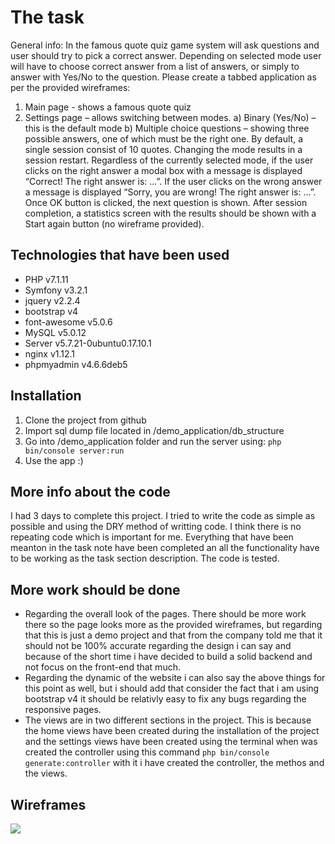 # The task
General info: In the famous quote quiz game system will ask questions and user should try to pick a correct answer. Depending on selected mode user will have to choose correct answer from a list of answers, or simply to answer with Yes/No to the question.
Please create a tabbed application as per the provided wireframes:
1) Main page - shows a famous quote quiz
2) Settings page – allows switching between modes.
a) Binary (Yes/No) – this is the default mode
b) Multiple choice questions – showing three possible answers, one of which must be the right one.
By default, a single session consist of 10 quotes. Changing the mode results in a session restart.
Regardless of the currently selected mode, if the user clicks on the right answer a modal box with a message is displayed “Correct! The right answer is: ...”. If the user clicks on the wrong answer a message is displayed “Sorry, you are wrong! The right answer is: ...”. Once OK button is clicked, the next question is shown. After session completion, a statistics screen with the results should be shown with a Start again button (no wireframe provided).

## Technologies that have been used
- PHP v7.1.11
- Symfony v3.2.1
- jquery v2.2.4
- bootstrap v4
- font-awesome v5.0.6
- MySQL v5.0.12
- Server v5.7.21-0ubuntu0.17.10.1
- nginx v1.12.1
- phpmyadmin v4.6.6deb5

## Installation
1. Clone the project from github
2. Import sql dump file located in /demo_application/db_structure
3. Go into /demo_application folder and run the server using: `php bin/console server:run`
4. Use the app :)
  
## More info about the code
I had 3 days to complete this project. I tried to write the code as simple as possible and using the DRY method of writting code. I think there is no repeating code which is important for me. Everything that have been meanton in the task note have been completed an all the functionality have to be working as the task section description. The code is tested.

## More work should be done
- Regarding the overall look of the pages. There should be more work there so the page looks more as the provided wireframes, but regarding that this is just a demo project and that from the company told me that it should not be 100% accurate regarding the design i can say and because of the short time i have decided to build a solid backend and not focus on the front-end that much.
- Regarding the dynamic of the website i can also say the above things for this point as well, but i should add that consider the fact that i am using bootstrap v4 it should be relativly easy to fix any bugs regarding the responsive pages.
- The views are in two different sections in the project. This is because the home views have been created during the installation of the project and the settings views have been created using the terminal when was created the controller using this command `php bin/console generate:controller` with it i have created the controller, the methos and the views.

## Wireframes
<img src='https://image.ibb.co/gW0xG6/document.png'>
